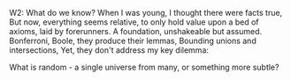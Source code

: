 

W2: 
What do we know? 
When I was young, I thought there were facts true,
But now, everything seems relative, to only hold value
upon a bed of axioms, laid by forerunners.
A foundation, unshakeable but assumed.
Bonferroni, Boole, they produce their lemmas,
Bounding unions and intersections,
Yet, they don't address my key dilemma:

What is random - a single universe from many, or something more subtle?